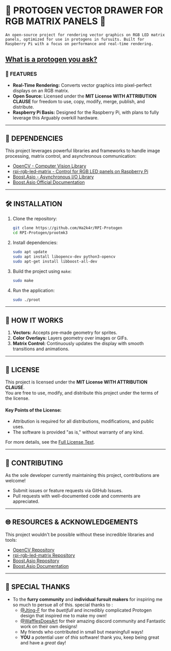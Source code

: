 # 🎨 **PROTOGEN VECTOR DRAWER FOR RGB MATRIX PANELS** 🚀  
`An open-source project for rendering vector graphics on RGB LED matrix panels, optimized for use in protogens in fursuits. Built for Raspberry Pi with a focus on performance and real-time rendering.`

[What is a protogen you ask?](https://knowyourmeme.com/memes/protogen)
---

### 📜 **FEATURES**
- **Real-Time Rendering:** Converts vector graphics into pixel-perfect displays on an RGB matrix.  
- **Open Source:** Licensed under the **MIT License WITH ATTRIBUTION CLAUSE** for freedom to use, copy, modify, merge, publish, and distribute.  
- **Raspberry Pi Basis:** Designed for the Raspberry Pi, with plans to fully leverage this Arguably overkill hardware.

---

## 🔧 **DEPENDENCIES**
This project leverages powerful libraries and frameworks to handle image processing, matrix control, and asynchronous communication:

- [OpenCV - Computer Vision Library](https://github.com/opencv/opencv)  
- [rpi-rgb-led-matrix - Control for RGB LED panels on Raspberry Pi](https://github.com/hzeller/rpi-rgb-led-matrix)  
- [Boost.Asio - Asynchronous I/O Library](https://github.com/boostorg/asio)  
- [Boost.Asio Official Documentation](https://www.boost.org/doc/libs/1_86_0/doc/html/boost_asio.html)

---

## 🛠️ **INSTALLATION**

1. Clone the repository:  
   ```bash
   git clone https://github.com/Ha2k4r/RPI-Protogen
   cd RPI-Protogen/prootmk3
   ```

2. Install dependencies:  
   ```bash
   sudo apt update  
   sudo apt install libopencv-dev python3-opencv  
   sudo apt-get install libboost-all-dev
   ```

3. Build the project using `make`:  
   ```bash
   sudo make
   ```

4. Run the application:  
   ```bash
   sudo ./proot
   ```

---

## 🧬 **HOW IT WORKS**
1. **Vectors:** Accepts pre-made geometry for sprites.  
2. **Color Overlays:** Layers geometry over images or GIFs.  
3. **Matrix Control:** Continuously updates the display with smooth transitions and animations.

---

## 🛑 **LICENSE**  
This project is licensed under the **MIT License WITH ATTRIBUTION CLAUSE**.  
You are free to use, modify, and distribute this project under the terms of the license.

#### **Key Points of the License:**
- Attribution is required for all distributions, modifications, and public uses.
- The software is provided "as is," without warranty of any kind.

For more details, see the [Full License Text](https://opensource.org/licenses/MIT).

---

## 🤝 **CONTRIBUTING**  
As the sole developer currently maintaining this project, contributions are welcome!  
- Submit issues or feature requests via GitHub Issues.  
- Pull requests with well-documented code and comments are appreciated.

---

## 🌐 **RESOURCES & ACKNOWLEDGEMENTS**  
This project wouldn't be possible without these incredible libraries and tools:  
- [OpenCV Repository](https://github.com/opencv/opencv)  
- [rpi-rgb-led-matrix Repository](https://github.com/hzeller/rpi-rgb-led-matrix)  
- [Boost.Asio Repository](https://github.com/boostorg/asio)  
- [Boost.Asio Documentation](https://www.boost.org/doc/libs/1_86_0/doc/html/boost_asio.html)

---

## 🎩 **SPECIAL THANKS**  
- To the **furry community** and **individual fursuit makers** for inspiring me so much to persue all of this.
  special thanks to :
  * [@Jting-F](https://www.youtube.com/@jting-f3237) for the *buetifull* and incredibly complicated Protogen design that inspired me to make my own!
  * [@WafflesDoesArt](https://linktr.ee/wafflesdoesart) for their amazing discord community and Fantastic work on their own designs!
  * My friends who contributed in small but meaningfull ways!
  * **YOU** a potential user of *this* software! thank you, keep being great and have a *great* day!
  
